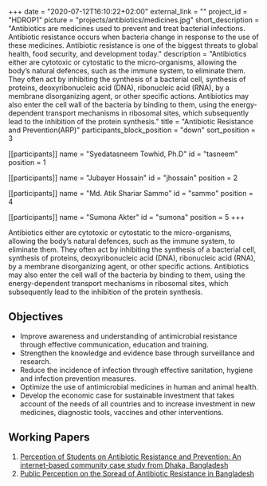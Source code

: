 +++
date = "2020-07-12T16:10:22+02:00"
external_link = ""
project_id = "HDROP1"
picture = "projects/antibiotics/medicines.jpg"
short_description = "Antibiotics are medicines used to prevent and treat bacterial infections. Antibiotic resistance occurs when bacteria change in response to the use of these medicines. Antibiotic resistance is one of the biggest threats to global health, food security, and development today."
description = "Antibiotics either are cytotoxic or cytostatic to the micro-organisms, allowing the body’s natural defences, such as the immune system, to eliminate them. They often act by inhibiting the synthesis of a bacterial cell, synthesis of proteins, deoxyribonucleic acid (DNA), ribonucleic acid (RNA), by a membrane disorganizing agent, or other specific actions. Antibiotics may also enter the cell wall of the bacteria by binding to them, using the energy-dependent transport mechanisms in ribosomal sites, which subsequently lead to the inhibition of the protein synthesis."
title = "Antibiotic Resistance and Prevention(ARP)"
participants_block_position = "down"
sort_position = 3

[[participants]]
    name = "Syedatasneem Towhid, Ph.D"
    id = "tasneem"
    position = 1

[[participants]]
    name = "Jubayer Hossain"
    id = "jhossain"
    position = 2

[[participants]]
    name = "Md. Atik Shariar Sammo"
    id = "sammo"
    position = 4

[[participants]]
    name = "Sumona Akter"
    id = "sumona"
    position = 5
+++

Antibiotics either are cytotoxic or cytostatic to the micro-organisms, allowing the body’s natural defences, such as the immune system, to eliminate them. They often act by inhibiting the synthesis of a bacterial cell, synthesis of proteins, deoxyribonucleic acid (DNA), ribonucleic acid (RNA), by a membrane disorganizing agent, or other specific actions. Antibiotics may also enter the cell wall of the bacteria by binding to them, using the energy-dependent transport mechanisms in ribosomal sites, which subsequently lead to the inhibition of the protein synthesis.

## Objectives
- Improve awareness and understanding of antimicrobial resistance through effective communication, education and training.
- Strengthen the knowledge and evidence base through surveillance and research.
- Reduce the incidence of infection through effective sanitation, hygiene and infection prevention measures.
- Optimize the use of antimicrobial medicines in human and animal health.
- Develop the economic case for sustainable investment that takes account of the needs of all countries and to increase investment in new medicines, diagnostic tools, vaccines and other interventions.

## Working Papers
1. [Perception of Students on Antibiotic Resistance and Prevention: An internet-based community case study from Dhaka, Bangladesh](https://hdrobd.org/publication/perception-of-students-on-antibiotic-resistance-and-prevention-an-internet-based-community-case-study-from-dhaka-bangladesh/)
2. [Public Perception on the Spread of Antibiotic Resistance in Bangladesh](#)
